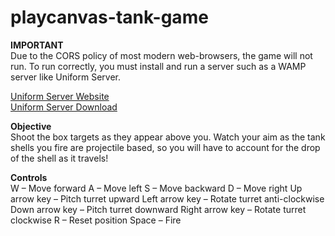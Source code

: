 # playcanvas-tank-game

**IMPORTANT**<br>
Due to the CORS policy of most modern web-browsers, the game will not run. To run correctly, you must install and run a server such as a WAMP server like Uniform Server.<br>

<a href="https://www.uniformserver.com/">Uniform Server Website</a><br>
<a href="https://sourceforge.net/projects/miniserver/">Uniform Server Download</a><br>

**Objective**<br>
Shoot the box targets as they appear above you. Watch your aim as the tank shells you fire are
projectile based, so you will have to account for the drop of the shell as it travels!

**Controls**<br>
W – Move forward
A – Move left
S – Move backward
D – Move right
Up arrow key – Pitch turret upward
Left arrow key – Rotate turret anti-clockwise
Down arrow key – Pitch turret downward
Right arrow key – Rotate turret clockwise
R – Reset position
Space – Fire
